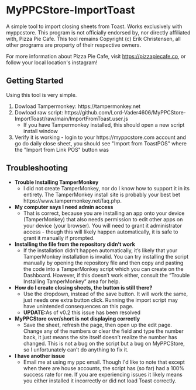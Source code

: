 # MyPPCStore-ImportToast
A simple tool to import closing sheets from Toast. Works exclusively with myppcstore. This program is not officially endorsed by, nor directly affiliated with, Pizza Pie Cafe. This tool remains Copyright (c) Erik Christensen, all other programs are property of their respective owners.

For more information about Pizza Pie Cafe, visit https://pizzapiecafe.co, or follow your local location's instagram!
<h2>Getting Started</h2>
Using this tool is very simple.
<ol>
  <li>Dowload Tampermonkey: https://tampermonkey.net</li>
  <li>Dowload raw script: https://github.com/Lord-Vader4606/MyPPCStore-ImportToast/raw/main/ImportFromToast.user.js
    <ul><li>If you have Tampermonkey installed, this should open a new script install window</li></ul>
  </li>
  <li>Verify it is working - login to your https://myppcstore.com account and go do daily close sheet, you should see "Import from ToastPOS" where the "Import from Link POS" button was</li>
</ol>
<h2>Troubleshooting</h2>
<ul>
  <li><strong>Trouble Installing TamperMonkey</strong>
  <ul><li>I did not create TamperMonkey, nor do I know how to support it in its entirety. The TamperMonkey install site is probably your best bet     https://www.tampermonkey.net/faq.php.</li></ul>
  </li>
  <li><strong>My computer says I need admin access</strong>
  <ul><li>That is correct, because you are installing an app onto your device (TamperMonkey) that also needs permission to edit other apps on your device  (your browser). You will need to grant it administrator access - though this will likely happen automatically, it is safe to grant it manually if prompted.</li></ul>
  </li>
  <li><strong>Installing the file from the repository didn’t work</strong>
  <ul><li>If the installation didn’t happen automatically, it’s likely that your TamperMonkey installation is invalid. You can try installing the script manually by opening the repository file and then copy and pasting the code into a TamperMonkey script which you can create on the Dashboard. However, if this doesn’t work either, consult the “Trouble Installing TamperMonkey” area for help.</li></ul>
  <li><strong>How do I create closing sheets, the button is still there?</strong>
  <ul><li>Use the dropdown, instead of the save button. It will work the same, just needs one extra button click. Running the import script may have unintended consequences on this page.</li><li><strong>UPDATE:</strong>As of v0.2 this issue has been resolved</li></ul>
  </li>
  <li><strong>MyPPCStore over/short is not displaying correctly</strong>
  <ul><li>Save the sheet, refresh the page, then open up the edit page. Change any of the numbers or clear the field and type the number back, it just means the site itself doesn’t realize the number has changed. This is not a bug on the script but a bug on MyPPCStore, so I unfortunately can’t do anything to fix it.</li></ul>
  </li>
  <li><strong>I have another issue</strong>
  <ul><li>Email me at using my ppc email. Though I'd like to note that except when there are house accounts, the script has (so far) had a 100% success rate for me. If you are experiencing issues it likely means you either installed it incorrectly or did not load Toast correctly.</li></ul>
  </li>
</ul>
